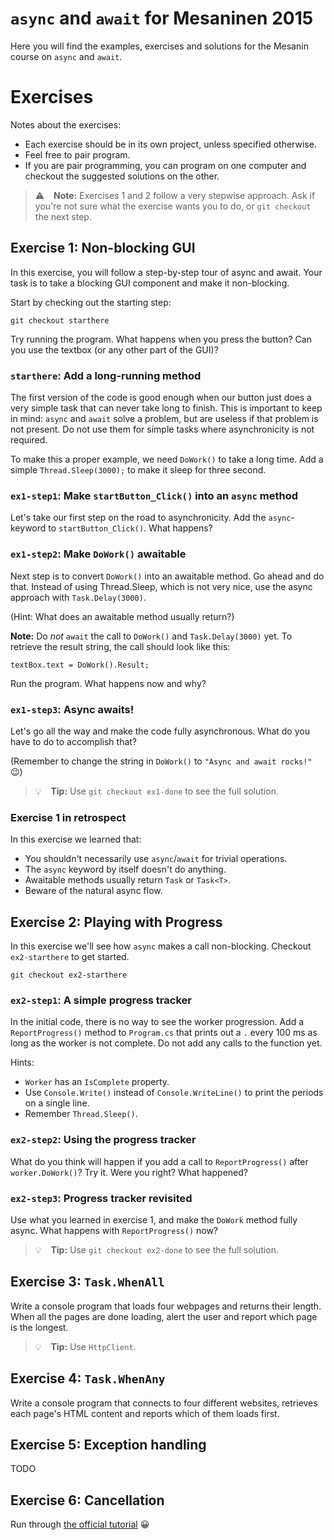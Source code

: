 
# `async` and `await` for Mesaninen 2015

Here you will find the examples, exercises and solutions for the Mesanin course on `async` and `await`.

# Exercises

Notes about the exercises:

- Each exercise should be in its own project, unless specified otherwise.
- Feel free to pair program.
- If you are pair programming, you can program on one computer and checkout the suggested solutions on the other.

> :warning: &ensp; **Note:** Exercises 1 and 2 follow a very stepwise approach. Ask if you're not sure what the 
> exercise wants you to do, or `git checkout` the next step.


## Exercise 1: Non-blocking GUI

In this exercise, you will follow a step-by-step tour of async and await. Your task is to take a blocking GUI component
and make it non-blocking.

Start by checking out the starting step:

    git checkout starthere

Try running the program. What happens when you press the button? Can you use the textbox (or any other part of the GUI)?

### `starthere`: Add a long-running method

The first version of the code is good enough when our button just does a very simple task that can never take long to
finish. This is important to keep in mind: `async` and `await` solve a problem, but are useless if that problem is not
present. Do not use them for simple tasks where asynchronicity is not required.

To make this a proper example, we need `DoWork()` to take a long time. Add a simple `Thread.Sleep(3000);` to make it
sleep for three second.

### `ex1-step1`: Make `startButton_Click()` into an `async` method

Let's take our first step on the road to asynchronicity. Add the `async`-keyword to `startButton_Click()`. What happens?

### `ex1-step2`: Make `DoWork()` awaitable

Next step is to convert `DoWork()` into an awaitable method. Go ahead and do that. Instead of using Thread.Sleep, which is not very nice, use the async approach with `Task.Delay(3000)`.

(Hint: What does an awaitable method usually return?)

**Note:** Do *not* `await` the call to `DoWork()` and `Task.Delay(3000)` yet. To retrieve the result string, the call should look like this:

    textBox.text = DoWork().Result;

Run the program. What happens now and why?

### `ex1-step3`: Async awaits!

Let's go all the way and make the code fully asynchronous. What do you have to do to accomplish that?

(Remember to change the string in `DoWork()` to `"Async and await rocks!"` :wink:)

> :bulb: &ensp; **Tip:** Use `git checkout ex1-done` to see the full solution.

### Exercise 1 in retrospect

In this exercise we learned that:

- You shouldn't necessarily use `async`/`await` for trivial operations.
- The `async` keyword by itself doesn't do anything.
- Awaitable methods usually return `Task` or `Task<T>`.
- Beware of the natural async flow.


## Exercise 2: Playing with Progress

In this exercise we'll see how `async` makes a call non-blocking. Checkout `ex2-starthere` to get started.

    git checkout ex2-starthere

### `ex2-step1`: A simple progress tracker

In the initial code, there is no way to see the worker progression. Add a `ReportProgress()` method to `Program.cs`
that prints out a `.` every 100 ms as long as the worker is not complete. Do not add any calls to the function yet.

Hints:

- `Worker` has an `IsComplete` property.
- Use `Console.Write()` instead of `Console.WriteLine()` to print the periods on a single line.
- Remember `Thread.Sleep()`.

### `ex2-step2`: Using the progress tracker

What do you think will happen if you add a call to `ReportProgress()` after `worker.DoWork()`? Try it. Were you right?
What happened?

### `ex2-step3`: Progress tracker revisited 

Use what you learned in exercise 1, and make the `DoWork` method fully async. What happens with `ReportProgress()` now?

> :bulb: &ensp; **Tip:** Use `git checkout ex2-done` to see the full solution.


## Exercise 3: `Task.WhenAll`

Write a console program that loads four webpages and returns their length. When all the pages are done loading, alert the user and report which page is the longest.

> :bulb: &ensp; **Tip:** Use `HttpClient`.


## Exercise 4: `Task.WhenAny`

Write a console program that connects to four different websites, retrieves each page's HTML content and reports which
of them loads first.


## Exercise 5: Exception handling

TODO


## Exercise 6: Cancellation

Run through [the official tutorial](http://msdn.microsoft.com/en-us/library/jj155759.aspx) :grinning:

